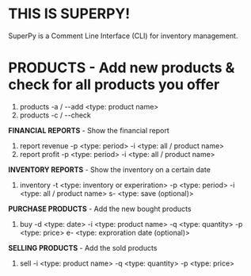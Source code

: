 # THIS IS SUPERPY!

SuperPy is a Comment Line Interface (CLI) for inventory management.

# **PRODUCTS** - Add new products & check for all products you offer

1. products -a / --add <type: product name>
2. products -c / --check

**FINANCIAL REPORTS** - Show the financial report

1. report revenue -p <type: period> -i <type: all / product name>
2. report profit -p <type: period> -i <type: all / product name>

**INVENTORY REPORTS** - Show the inventory on a certain date

1. inventory -t <type: inventory or experiration> -p <type: period> -i <type: all / product name> s- <type: save (optional)>

**PURCHASE PRODUCTS** - Add the new bought products

1. buy -d <type: date> -i <type: product name> -q <type: quantity> -p <type: price> e- <type: exproration date (optional)>

**SELLING PRODUCTS** - Add the sold products

1. sell -i <type: product name> -q <type: quantity> -p <type: price>
